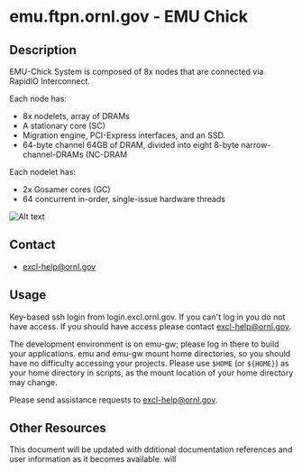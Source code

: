 # emu.ftpn.ornl.gov - EMU Chick

## Description

EMU-Chick System is composed of 8x nodes that are connected via RapidIO Interconnect.

Each node has:
* 8x nodelets, array of DRAMs
* A stationary core (SC)
* Migration engine, PCI-Express interfaces, and an SSD. 
* 64-byte channel 64GB of DRAM, divided into eight 8-byte narrow-channel-DRAMs (NC-DRAM

Each nodelet has: 
* 2x Gosamer cores (GC)
* 64 concurrent in-order, single-issue hardware threads


![Alt text](images/emu1.jpg?raw=true "Title")


## Contact
* excl-help@ornl.gov


## Usage

Key-based ssh login from login.excl.ornl.gov.   If you can't log in
you do not have access.  If you should have access please contact
excl-help@ornl.gov.

The development environment is on emu-gw; please log in there to build 
your applications.   emu and emu-gw mount home directories, so you should
have no difficulty accessing your projects.   Please use `$HOME` (or `${HOME}`)
as your home directory in scripts, as the mount location of 
your home directory may change.

Please send assistance requests to excl-help@ornl.gov.


## Other Resources

This document will be updated with dditional documentation references 
and user information as it becomes available.
will 

